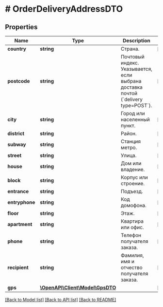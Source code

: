 # # OrderDeliveryAddressDTO

## Properties

Name | Type | Description | Notes
------------ | ------------- | ------------- | -------------
**country** | **string** | Страна. | [optional]
**postcode** | **string** | Почтовый индекс.  Указывается, если выбрана доставка почтой (&#x60;delivery type&#x3D;POST&#x60;). | [optional]
**city** | **string** | Город или населенный пункт. | [optional]
**district** | **string** | Район. | [optional]
**subway** | **string** | Станция метро. | [optional]
**street** | **string** | Улица. | [optional]
**house** | **string** | Дом или владение. | [optional]
**block** | **string** | Корпус или строение. | [optional]
**entrance** | **string** | Подъезд. | [optional]
**entryphone** | **string** | Код домофона. | [optional]
**floor** | **string** | Этаж. | [optional]
**apartment** | **string** | Квартира или офис. | [optional]
**phone** | **string** | Телефон получателя заказа. | [optional]
**recipient** | **string** | Фамилия, имя и отчество получателя заказа. | [optional]
**gps** | [**\OpenAPI\Client\Model\GpsDTO**](GpsDTO.md) |  | [optional]

[[Back to Model list]](../../README.md#models) [[Back to API list]](../../README.md#endpoints) [[Back to README]](../../README.md)
